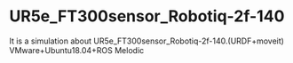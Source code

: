# UR5e_FT300sensor_Robotiq-2f-140
It is a simulation about UR5e_FT300sensor_Robotiq-2f-140.(URDF+moveit)
VMware+Ubuntu18.04+ROS Melodic
